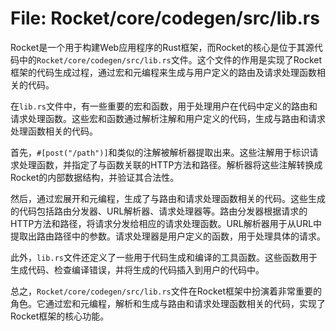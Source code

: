 # File: Rocket/core/codegen/src/lib.rs

Rocket是一个用于构建Web应用程序的Rust框架，而Rocket的核心是位于其源代码中的`Rocket/core/codegen/src/lib.rs`文件。这个文件的作用是实现了Rocket框架的代码生成过程，通过宏和元编程来生成与用户定义的路由及请求处理函数相关的代码。

在`lib.rs`文件中，有一些重要的宏和函数，用于处理用户在代码中定义的路由和请求处理函数。这些宏和函数通过解析注解和用户定义的代码，生成与路由和请求处理函数相关的代码。

首先，`#[post("/path")]`和类似的注解被解析器提取出来。这些注解用于标识请求处理函数，并指定了与函数关联的HTTP方法和路径。解析器将这些注解转换成Rocket的内部数据结构，并验证其合法性。

然后，通过宏展开和元编程，生成了与路由和请求处理函数相关的代码。这些生成的代码包括路由分发器、URL解析器、请求处理器等。路由分发器根据请求的HTTP方法和路径，将请求分发给相应的请求处理函数。URL解析器用于从URL中提取出路由路径中的参数。请求处理器是用户定义的函数，用于处理具体的请求。

此外，`lib.rs`文件还定义了一些用于代码生成和编译的工具函数。这些函数用于生成代码、检查编译错误，并将生成的代码插入到用户的代码中。

总之，`Rocket/core/codegen/src/lib.rs`文件在Rocket框架中扮演着非常重要的角色。它通过宏和元编程，解析和生成与路由和请求处理函数相关的代码，实现了Rocket框架的核心功能。

